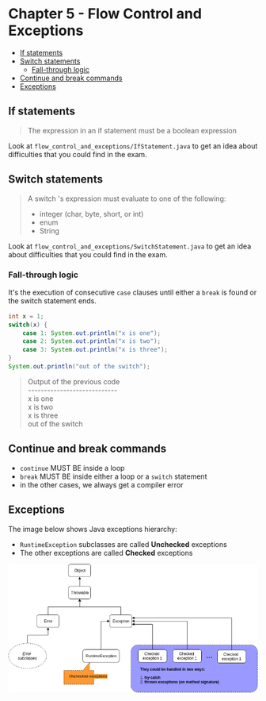 # Chapter 5 - Flow Control and Exceptions

+ [If statements](#if-statements)
+ [Switch statements](#switch-statements)
    - [Fall-through logic](#fall-through-logic)
+ [Continue and break commands](#continue-and-break-commands)
+ [Exceptions](#exceptions)


## If statements
> The expression in an if statement must be a boolean expression

Look at `flow_control_and_exceptions/IfStatement.java` to get an idea about difficulties that you could find in the exam.

## Switch statements
> A switch 's expression must evaluate to one of the following:
>   - integer (char, byte, short, or int)
>   - enum
>   - String

Look at `flow_control_and_exceptions/SwitchStatement.java` to get an idea about difficulties that you could find in the exam.

### Fall-through logic
It's the execution of consecutive `case` clauses until either a `break` is found or the switch statement ends.

```java
int x = 1;
switch(x) {
    case 1: System.out.println("x is one");
    case 2: System.out.println("x is two");
    case 3: System.out.println("x is three");
}
System.out.println("out of the switch");
```

> Output of the previous code \
> ---------------------------- \
> x is one \
> x is two \
> x is three \
> out of the switch

## Continue and break commands
* `continue` MUST BE inside a loop
* `break` MUST BE inside either a loop or a `switch` statement
* in the other cases, we always get a compiler error

## Exceptions
The image below shows Java exceptions hierarchy:
* `RuntimeException` subclasses are called **Unchecked** exceptions
* The other exceptions are called **Checked** exceptions

![Alt text](flow_control_and_exceptions/exceptions-hierarchy.png?raw=true "Exceptions hierarchy")

